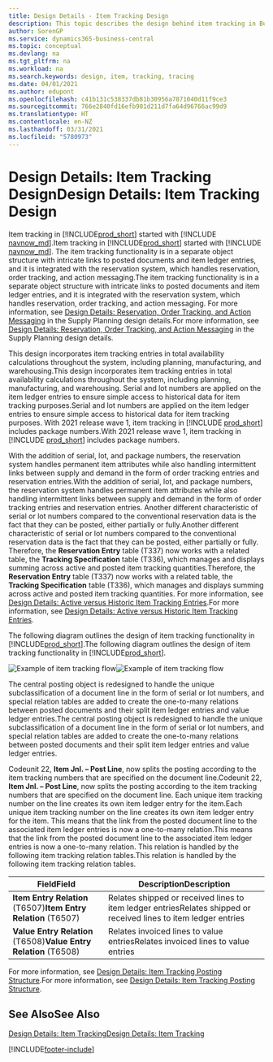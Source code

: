 ```yaml
---
title: Design Details - Item Tracking Design
description: This topic describes the design behind item tracking in Business Central as it matures through product versions.
author: SorenGP
ms.service: dynamics365-business-central
ms.topic: conceptual
ms.devlang: na
ms.tgt_pltfrm: na
ms.workload: na
ms.search.keywords: design, item, tracking, tracing
ms.date: 04/01/2021
ms.author: edupont
ms.openlocfilehash: c41b131c538337db81b30956a7871040d11f9ce3
ms.sourcegitcommit: 766e2840fd16efb901d211d7fa64d96766ac99d9
ms.translationtype: HT
ms.contentlocale: en-NZ
ms.lasthandoff: 03/31/2021
ms.locfileid: "5780973"
---
```

# <a name="design-details-item-tracking-design"></a><span data-ttu-id="84df3-103">Design Details: Item Tracking Design</span><span class="sxs-lookup"><span data-stu-id="84df3-103">Design Details: Item Tracking Design</span></span>

<span data-ttu-id="84df3-104">Item tracking in [!INCLUDE[prod_short](includes/prod_short.md)] started with [!INCLUDE [navnow_md](includes/navnow_md.md)].</span><span class="sxs-lookup"><span data-stu-id="84df3-104">Item tracking in [!INCLUDE[prod_short](includes/prod_short.md)] started with [!INCLUDE [navnow_md](includes/navnow_md.md)].</span></span> <span data-ttu-id="84df3-105">The item tracking functionality is in a separate object structure with intricate links to posted documents and item ledger entries, and it is integrated with the reservation system, which handles reservation, order tracking, and action messaging.</span><span class="sxs-lookup"><span data-stu-id="84df3-105">The item tracking functionality is in a separate object structure with intricate links to posted documents and item ledger entries, and it is integrated with the reservation system, which handles reservation, order tracking, and action messaging.</span></span> <span data-ttu-id="84df3-106">For more information, see [Design Details: Reservation, Order Tracking, and Action Messaging](design-details-reservation-order-tracking-and-action-messaging.md) in the Supply Planning design details.</span><span class="sxs-lookup"><span data-stu-id="84df3-106">For more information, see [Design Details: Reservation, Order Tracking, and Action Messaging](design-details-reservation-order-tracking-and-action-messaging.md) in the Supply Planning design details.</span></span>  

<span data-ttu-id="84df3-107">This design incorporates item tracking entries in total availability calculations throughout the system, including planning, manufacturing, and warehousing.</span><span class="sxs-lookup"><span data-stu-id="84df3-107">This design incorporates item tracking entries in total availability calculations throughout the system, including planning, manufacturing, and warehousing.</span></span> <span data-ttu-id="84df3-108">Serial and lot numbers are applied on the item ledger entries to ensure simple access to historical data for item tracking purposes.</span><span class="sxs-lookup"><span data-stu-id="84df3-108">Serial and lot numbers are applied on the item ledger entries to ensure simple access to historical data for item tracking purposes.</span></span> <span data-ttu-id="84df3-109">With 2021 release wave 1, item tracking in [!INCLUDE [prod_short](includes/prod_short.md)] includes package numbers.</span><span class="sxs-lookup"><span data-stu-id="84df3-109">With 2021 release wave 1, item tracking in [!INCLUDE [prod_short](includes/prod_short.md)] includes package numbers.</span></span>  

<span data-ttu-id="84df3-110">With the addition of serial, lot, and package numbers, the reservation system handles permanent item attributes while also handling intermittent links between supply and demand in the form of order tracking entries and reservation entries.</span><span class="sxs-lookup"><span data-stu-id="84df3-110">With the addition of serial, lot, and package numbers, the reservation system handles permanent item attributes while also handling intermittent links between supply and demand in the form of order tracking entries and reservation entries.</span></span> <span data-ttu-id="84df3-111">Another different characteristic of serial or lot numbers compared to the conventional reservation data is the fact that they can be posted, either partially or fully.</span><span class="sxs-lookup"><span data-stu-id="84df3-111">Another different characteristic of serial or lot numbers compared to the conventional reservation data is the fact that they can be posted, either partially or fully.</span></span> <span data-ttu-id="84df3-112">Therefore, the **Reservation Entry** table (T337) now works with a related table, the **Tracking Specification** table (T336), which manages and displays summing across active and posted item tracking quantities.</span><span class="sxs-lookup"><span data-stu-id="84df3-112">Therefore, the **Reservation Entry** table (T337) now works with a related table, the **Tracking Specification** table (T336), which manages and displays summing across active and posted item tracking quantities.</span></span> <span data-ttu-id="84df3-113">For more information, see [Design Details: Active versus Historic Item Tracking Entries](design-details-active-versus-historic-item-tracking-entries.md).</span><span class="sxs-lookup"><span data-stu-id="84df3-113">For more information, see [Design Details: Active versus Historic Item Tracking Entries](design-details-active-versus-historic-item-tracking-entries.md).</span></span>  

<span data-ttu-id="84df3-114">The following diagram outlines the design of item tracking functionality in [!INCLUDE[prod_short](includes/prod_short.md)].</span><span class="sxs-lookup"><span data-stu-id="84df3-114">The following diagram outlines the design of item tracking functionality in [!INCLUDE[prod_short](includes/prod_short.md)].</span></span>  

<span data-ttu-id="84df3-115">![Example of item tracking flow](media/design_details_item_tracking_design.png "Example of item tracking flow")</span><span class="sxs-lookup"><span data-stu-id="84df3-115">![Example of item tracking flow](media/design_details_item_tracking_design.png "Example of item tracking flow")</span></span>  

<span data-ttu-id="84df3-116">The central posting object is redesigned to handle the unique subclassification of a document line in the form of serial or lot numbers, and special relation tables are added to create the one-to-many relations between posted documents and their split item ledger entries and value ledger entries.</span><span class="sxs-lookup"><span data-stu-id="84df3-116">The central posting object is redesigned to handle the unique subclassification of a document line in the form of serial or lot numbers, and special relation tables are added to create the one-to-many relations between posted documents and their split item ledger entries and value ledger entries.</span></span>  

<span data-ttu-id="84df3-117">Codeunit 22, **Item Jnl. – Post Line**, now splits the posting according to the item tracking numbers that are specified on the document line.</span><span class="sxs-lookup"><span data-stu-id="84df3-117">Codeunit 22, **Item Jnl. – Post Line**, now splits the posting according to the item tracking numbers that are specified on the document line.</span></span> <span data-ttu-id="84df3-118">Each unique item tracking number on the line creates its own item ledger entry for the item.</span><span class="sxs-lookup"><span data-stu-id="84df3-118">Each unique item tracking number on the line creates its own item ledger entry for the item.</span></span> <span data-ttu-id="84df3-119">This means that the link from the posted document line to the associated item ledger entries is now a one-to-many relation.</span><span class="sxs-lookup"><span data-stu-id="84df3-119">This means that the link from the posted document line to the associated item ledger entries is now a one-to-many relation.</span></span> <span data-ttu-id="84df3-120">This relation is handled by the following item tracking relation tables.</span><span class="sxs-lookup"><span data-stu-id="84df3-120">This relation is handled by the following item tracking relation tables.</span></span>  

|<span data-ttu-id="84df3-121">Field</span><span class="sxs-lookup"><span data-stu-id="84df3-121">Field</span></span>|<span data-ttu-id="84df3-122">Description</span><span class="sxs-lookup"><span data-stu-id="84df3-122">Description</span></span>|  
|---------------|---------------------------------------|  
|<span data-ttu-id="84df3-123">**Item Entry Relation** (T6507)</span><span class="sxs-lookup"><span data-stu-id="84df3-123">**Item Entry Relation** (T6507)</span></span>|<span data-ttu-id="84df3-124">Relates shipped or received lines to item ledger entries</span><span class="sxs-lookup"><span data-stu-id="84df3-124">Relates shipped or received lines to item ledger entries</span></span>|  
|<span data-ttu-id="84df3-125">**Value Entry Relation** (T6508)</span><span class="sxs-lookup"><span data-stu-id="84df3-125">**Value Entry Relation** (T6508)</span></span>|<span data-ttu-id="84df3-126">Relates invoiced lines to value entries</span><span class="sxs-lookup"><span data-stu-id="84df3-126">Relates invoiced lines to value entries</span></span>|  

<span data-ttu-id="84df3-127">For more information, see [Design Details: Item Tracking Posting Structure](design-details-item-tracking-posting-structure.md).</span><span class="sxs-lookup"><span data-stu-id="84df3-127">For more information, see [Design Details: Item Tracking Posting Structure](design-details-item-tracking-posting-structure.md).</span></span>  

## <a name="see-also"></a><span data-ttu-id="84df3-128">See Also</span><span class="sxs-lookup"><span data-stu-id="84df3-128">See Also</span></span>

[<span data-ttu-id="84df3-129">Design Details: Item Tracking</span><span class="sxs-lookup"><span data-stu-id="84df3-129">Design Details: Item Tracking</span></span>](design-details-item-tracking.md)

[!INCLUDE[footer-include](includes/footer-banner.md)]  
